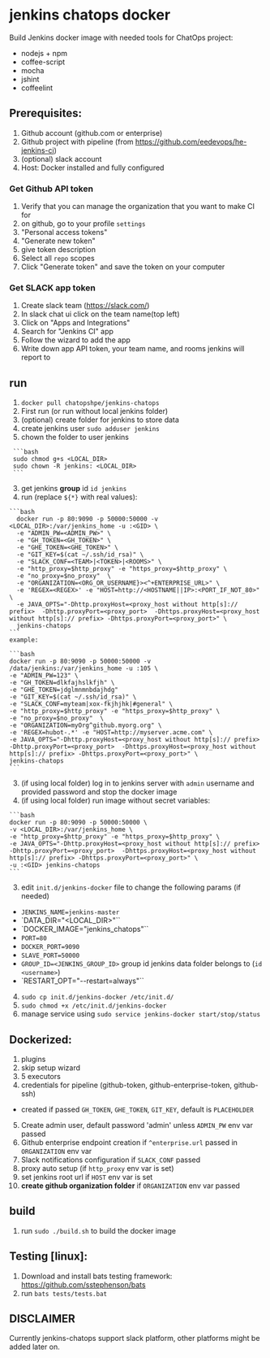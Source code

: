 # jenkins chatops docker
Build Jenkins docker image with needed tools for ChatOps project:
  - nodejs + npm
  - coffee-script
  - mocha
  - jshint
  - coffeelint

## Prerequisites:
1. Github account (github.com or enterprise)
2. Github project with pipeline (from https://github.com/eedevops/he-jenkins-ci)
3. (optional) slack account
4. Host: Docker installed and fully configured

  ### Get Github API token
  1. Verify that you can manage the organization that you want to make CI for
  2. on github, go to your profile `settings`
  3. "Personal access tokens"
  4. "Generate new token"
  5. give token description
  6. Select all `repo` scopes
  7. Click "Generate token" and save the token on your computer

  ### Get SLACK app token
  1. Create slack team (https://slack.com/)
  2. In slack chat ui click on the team name(top left)
  3. Click on "Apps and Integrations"
  4. Search for "Jenkins CI" app
  5. Follow the wizard to add the app
  6. Write down app API token, your team name, and rooms jenkins will report to

## run
1. `docker pull chatopshpe/jenkins-chatops`
2. First run (or run without local jenkins folder)
  1. (optional) create folder for jenkins to store data
   1. create jenkins user `sudo adduser jenkins`
   2. chown the folder to user jenkins

     ```bash
     sudo chmod g+s <LOCAL_DIR>
     sudo chown -R jenkins: <LOCAL_DIR>
     ```

   3. get jenkins **group** id `id jenkins`
  2. run (replace `${*}` with real values):

    ```bash
      docker run -p 80:9090 -p 50000:50000 -v <LOCAL_DIR>:/var/jenkins_home -u :<GID> \
      -e "ADMIN_PW=<ADMIN_PW>" \
      -e "GH_TOKEN=<GH_TOKEN>" \
      -e "GHE_TOKEN=<GHE_TOKEN>" \
      -e "GIT_KEY=$(cat ~/.ssh/id_rsa)" \
      -e "SLACK_CONF=<TEAM>|<TOKEN>|<ROOMS>" \
      -e "http_proxy=$http_proxy" -e "https_proxy=$http_proxy" \
      -e "no_proxy=$no_proxy"  \
      -e "ORGANIZATION=<ORG_OR_USERNAME}><^+ENTERPRISE_URL>" \
      -e 'REGEX=<REGEX>' -e "HOST=http://<HOSTNAME||IP>:<PORT_IF_NOT_80>" \
      -e JAVA_OPTS="-Dhttp.proxyHost=<proxy_host without http[s]:// prefix>  -Dhttp.proxyPort=<proxy_port>  -Dhttps.proxyHost=<proxy_host without http[s]:// prefix> -Dhttps.proxyPort=<proxy_port>" \
      jenkins-chatops
    ```
    example:

    ```bash
    docker run -p 80:9090 -p 50000:50000 -v /data/jenkins:/var/jenkins_home -u :105 \
    -e "ADMIN_PW=123" \
    -e "GH_TOKEN=dlkfajhslkfjh" \
    -e "GHE_TOKEN=jdglmnmnbdajhdg"
    -e "GIT_KEY=$(cat ~/.ssh/id_rsa)" \
    -e "SLACK_CONF=myteam|xox-fkjhjhk|#general" \
    -e "http_proxy=$http_proxy" -e "https_proxy=$http_proxy" \
    -e "no_proxy=$no_proxy"  \
    -e "ORGANIZATION=myOrg^github.myorg.org" \
    -e 'REGEX=hubot-.*' -e "HOST=http://myserver.acme.com" \
    -e JAVA_OPTS="-Dhttp.proxyHost=<proxy_host without http[s]:// prefix>  -Dhttp.proxyPort=<proxy_port>  -Dhttps.proxyHost=<proxy_host without http[s]:// prefix> -Dhttps.proxyPort=<proxy_port>" \
    jenkins-chatops
    ```

  3. (if using local folder) log in to jenkins server with `admin` username and provided password and stop the docker image
  4. (if using local folder) run image without secret variables:

    ```bash
    docker run -p 80:9090 -p 50000:50000 \
    -v <LOCAL_DIR>:/var/jenkins_home \
    -e "http_proxy=$http_proxy" -e "https_proxy=$http_proxy" \
    -e JAVA_OPTS="-Dhttp.proxyHost=<proxy_host without http[s]:// prefix>  -Dhttp.proxyPort=<proxy_port>  -Dhttps.proxyHost=<proxy_host without http[s]:// prefix> -Dhttps.proxyPort=<proxy_port>" \
    -u :<GID> jenkins-chatops
    ```

3. edit `init.d/jenkins-docker` file to change the following params (if needed)
  - `JENKINS_NAME=jenkins-master`
  - `DATA_DIR="<LOCAL_DIR>"``
  - `DOCKER_IMAGE="jenkins_chatops"``
  - `PORT=80`
  - `DOCKER_PORT=9090`
  - `SLAVE_PORT=50000`
  - `GROUP_ID=<JENKINS_GROUP_ID>` group id jenkins data folder belongs to (`id <username>`)
  - `RESTART_OPT="--restart=always"``
4. `sudo cp init.d/jenkins-docker /etc/init.d/`
5. `sudo chmod +x /etc/init.d/jenkins-docker`
6. manage service using `sudo service jenkins-docker start/stop/status`

## Dockerized:
1. plugins
2. skip setup wizard
3. 5 executors
4. credentials for pipeline (github-token, github-enterprise-token, github-ssh)
  - created if passed `GH_TOKEN`, `GHE_TOKEN`, `GIT_KEY`, default is `PLACEHOLDER`
5. Create admin user, default password 'admin' unless `ADMIN_PW` env var passed
6. Github enterprise endpoint creation if `^enterprise.url` passed in `ORGANIZATION` env var
7. Slack notifications configuration if `SLACK_CONF` passed
8. proxy auto setup (if `http_proxy` env var is set)
9. set jenkins root url if `HOST` env var is set
10. **create github organization folder** if `ORGANIZATION` env var passed

## build
1. run `sudo ./build.sh` to build the docker image

## Testing [linux]:
1. Download and install bats testing framework: https://github.com/sstephenson/bats
2. run `bats tests/tests.bat`

## DISCLAIMER
Currently jenkins-chatops support slack platform, other platforms might be added later on.

